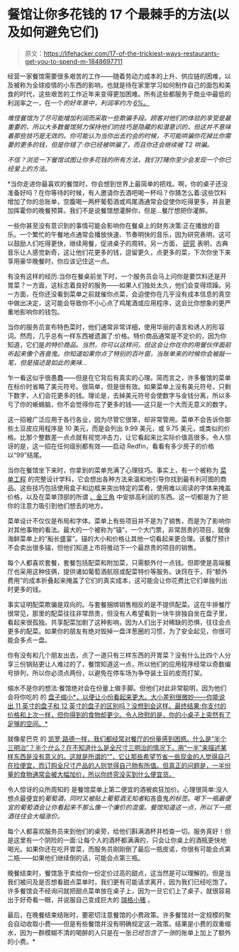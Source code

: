 # 餐馆让你多花钱的 17 个最棘手的方法(以及如何避免它们)

> 原文：<https://lifehacker.com/17-of-the-trickiest-ways-restaurants-get-you-to-spend-m-1848697711>

经营一家餐馆需要很多艰苦的工作——随着劳动力成本的上升、供应链的困难，以及被称为全球疫情的小东西的影响，也就是待在家里学习如何制作自己的面包和美食的时代，这些艰苦的工作近年来变得更加困难。所有这些都服务于商业中最低的利润率之一，在一个*的好年景中，利润率约为 [6%。](https://www.notchordering.com/blog/restaurant-profit-margins-increasing-profits)*

*难怪餐馆为了尽可能增加利润而采取一些欺骗手段。顾客对他们的体验的享受是最重要的，所以大多数餐馆努力保持他们的技巧是隐藏的和潜意识的，但这并不意味着那些技巧是无效的。你可能认为当你出去约会的时候，不可能哄骗你花掉比你需要的更多的钱，但是你错了:你已经被哄骗了，而且你还会继续被 T2 哄骗。*

*不信？浏览一下餐馆试图让你多花钱的所有方法，我们打赌你至少会发现一个你已经爱上的方法。*

 *当你走进你最喜欢的餐馆时，你会想到世界上最简单的把戏。啊，你的桌子还没准备好吗？在你等待的时候，有人邀请你去酒吧喝一杯吗？你猜怎么着:这些饮料增加了你的总账单，空腹喝一两杯葡萄酒或鸡尾酒通常会促使你吃得更多，并且更加挥霍你的晚餐预算。我们不是说餐馆想灌醉你，但是...餐厅想把你灌醉。

一些你甚至没有意识到的事情可能会影响你在餐桌上的财务决策:正在播放的音乐。一个繁忙的午餐地点通常会播放快速、节奏明快的音乐，因为研究表明，这可以鼓励人们吃得更快，继续用餐，促进桌子的周转。另一方面， [研究](https://www.researchgate.net/publication/249624546_The_Effect_of_Musical_Style_on_Restaurant_Customers'_Spending) 表明，古典音乐让人感觉新奇，这让他们花更多的钱，逗留更久，点更多的菜，下次你坐下来享用豪华晚餐时，你应该记住这一点。

有没有这样的经历:当你在餐桌前坐下时，一个服务员会马上问你是要饮料还是开胃菜？一方面，这标志着良好的服务——如果人们独处太久，他们会变得烦躁。另一方面，在你还没看到菜单之前就催你点菜，会迫使你在几乎没有成本信息的真空中做出决定，这可能会导致你不小心点了鸡尾酒或应用程序，这会比你想象的更严重地影响你的钱包。

当你的服务员宣布特色菜时，他们通常非常详细，使用华丽的语言和诱人的形容词。然而，几乎总有一样东西被遗漏了:价格。特价商品通常是不定价的，因为你知道，它们是*的特价商品。当然，你可以这样问，但这会让你在你的用餐伙伴面前听起来像个吝啬鬼。你知道如果你点了特别的百叶窗，当账单来的时候你会被敲一笔，但是描述是如此的美味...*

乍一看这似乎很愚蠢——但是在它背后有真实的心理。简而言之，许多餐馆的菜单在标价时省略了美元符号。很简单，但是很有效。如果菜单上没有美元符号，只剩下数字，人们会花更多的钱。理论是，去掉美元符号会使数字与金钱分离，所以多亏了你的蜥蜴脑，你不会觉得你花了更多的钱——这只是一个大而无意义的数字。

这一招被广泛应用于各行各业，因为尽管它很笨，却非常管用。菜单不会告诉你那些土豆皮应用程序是 10 美元，而是会列出 9.99 美元，或 9.75 美元，或类似的价格。比那个整数差一点点就有视觉冲击力，让它看起来比实际价值高很多。令人惊讶的是，这一招在任何级别都有效——启动 Redfin，看看有多少房子的价格以“99”结尾。

当你在餐馆坐下来时，你拿到的菜单充满了心理技巧。事实上，有一个被称为 [菜单工程](https://www.webstaurantstore.com/article/89/menu-psychology-the-science-behind-menu-engineering.html) 的完整设计学科，它会想出各种方法来温和地引导你找到最有利可图的商品。这些技巧包括使用盒子和边框来突出特定的菜肴，使用难以阅读的字体来掩盖价格，以及在菜单顶部的所谓 [、金三角](https://www.touchbistro.com/blog/9-restaurant-menu-design-tips-that-will-help-you-boost-profits/) 中安排高利润的东西。这一切都是为了把你的注意力吸引到他们想去的地方。

菜单设计不仅仅是布局和字体。菜单上有些项目并不是为了销售，而是为了影响你对其他事物的看法。最大的一个被称为“锚”，一个大门票，非常昂贵的项目，就像海鲜菜单上的“船长盛宴”。锚的大小和价格让其他一切看起来更合理。该餐厅预计不会卖出很多锚，但他们知道上市将推动下一个最昂贵的项目的销售。

每个人都喜欢套餐，套餐包括配菜和附加菜，只需额外付一点钱。但即使是高端餐厅也采用这种伎俩，提供诸如葡萄酒航班或配菜特价等服务。诀窍在于，将“额外费用”的成本折叠起来掩盖了它们的真实成本，这可能会让你花费比它们单独列出时更多的钱。

事实证明配菜欺骗是双向的。与套餐捆绑销售相反的是不提供配菜。这在牛排餐厅很常见，那里的配菜往往非常昂贵，但没有人希望看到一块牛排独自坐在盘子里，看起来很孤独。共享配菜加剧了这种影响，因为人们出于对稀缺的恐惧，往往会点更多的配菜。如果你的朋友有绝对毁掉一盘洋葱圈的习惯，为了安全起见，你很可能会多点一盘。

你有没有和几个朋友出去，点了一道只有三样东西的开胃菜？没有什么比四个人分享三份锅贴更让人难过的了，餐馆知道这一点，所以他们的应用程序经常以奇数编号排列，所以你必须点两份，以避免在停车场为争夺装土豆的皮而打架。

缩水不是你的想法:餐馆绝对会在份量上做手脚。但他们对此非常聪明，因为他们会将你吃的 的 [盘子缩小*，以便让小份看起来更大。大小差别很微妙——你能说出 11 英寸的盘子和 12 英寸的盘子的区别吗？没想到会这样。最终结果:你支付的价格和上次一样，但你得到的食物却更少。令人欣慰的是，你的小桌子上突然有了足够的空间。*](https://www.theguardian.com/business/2014/dec/01/how-restaurants-cut-corners)

就像星巴克 的 [凯罗·路德一样，我们都经常对餐厅的份量感到困惑。什么是“半个三明治”？半个*什么*？在不知道什么是全尺寸三明治的情况下，用“一半”来描述某样东西是没有意义的。这就是所谓的“”，它让那些希望节省一些现金的人觉得自己在捡便宜，而订购全尺寸产品的人则觉得自己物有所值。但真正的问题是，一半份量的食物通常会被大幅加价，所以你终究没买到什么便宜货。](https://youtu.be/SSk0B0dVq4g)

令人惊讶的众所周知的 是餐馆菜单上第二便宜的酒被疯狂加价。心理很简单:没人想点最便宜的*葡萄酒，同时又被贴上葡萄酒无知者*和吝啬鬼*的标签。喝下一瓶最便宜的葡萄酒会让你看起来不那么像一个廉价的混蛋。餐馆知道这一点，所以下一瓶酒往往会大幅涨价。*

每个人都喜欢服务员来到他们的桌旁，给他们斟满酒杯并检查一切。服务真好！但是这里有一个阴险的一面:让每个人的酒杯都满满的，只会让你桌上的酒瓶更快地喝光。如果你还在吃开胃菜，而服务员刚刚倒了最后一瓶皮诺，你很有可能会点第二瓶——如果他们继续倒的话，可能会点第三瓶。

晚餐结束时，餐馆急于卖给你一份定价过高的甜点，这当然是可以理解的。但是当我们被问及是否想看甜点菜单时，我们更有可能请求离开，因为我们已经吃饱了。许多餐馆会不经询问就把甜点菜单放在桌子上，因为一旦它们上了桌子，就很容易出于好奇看一眼，并说服自己变成巨大的 [瑞格小猪](https://youtu.be/6NzdphRY2IM) 。

最后，在晚餐结束结账时，要密切注意餐馆的小费政策。许多餐馆对一定规模的聚会自动收取小费——但是有些餐馆并没有明确规定这一政策。结果是小费的双重缩水，因为一群模糊不清的喝醉的人只是在一张*已经包含了一张*的账单上加上了额外的小费。*